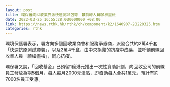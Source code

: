 ```yaml
---
layout: post
title: 環保署向回收業界派快速測試包等　籲前線人員願檢盡檢
date: 2022-03-25 16:55:28.000000000 +08:00
link: https://news.rthk.hk/rthk/ch/component/k2/1640907-20220325.htm
categories: rthk
---
```


環境保護署表示，署方向多個回收業商會和服務承辦商，派發合共約2萬4千套「快速抗原測試套裝」，以及2萬4千盒，由中央捐贈的抗疫中成藥，並呼籲前線回收業人員「願檢盡檢」，同心抗疫。

環保署又說，「回收基金」已預留1億港元推出一次性資助計劃，向回收公司的前線員工發放為期5個月，每人每月2000元津貼，即資助每人合共1萬元，預計有約7000名員工受惠。
